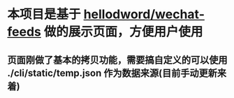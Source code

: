 # 本项目是基于 [hellodword/wechat-feeds](https://github.com/hellodword/wechat-feeds) 做的展示页面，方便用户使用

## 页面刚做了基本的拷贝功能，需要搞自定义的可以使用 ./cli/static/temp.json 作为数据来源(目前手动更新来着)